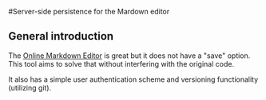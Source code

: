 #Server-side persistence for the Mardown editor

## General introduction

The [Online Markdown Editor][1] is great but it does not have a "save" option.
This tool aims to solve that without interfering with the original code.

It also has a simple user authentication scheme and versioning functionality (utilizing git).

[1]: https://github.com/slhck/online-markdown-editor
